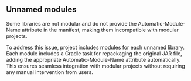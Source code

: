 ## Unnamed modules

Some libraries are not modular and do not provide the Automatic-Module-Name attribute in the manifest, making them incompatible with modular projects.

To address this issue, project includes modules for each unnamed library. Each module includes a Gradle task for repackaging the original JAR file, adding the
appropriate Automatic-Module-Name attribute automatically. This ensures seamless integration with modular projects without requiring any manual intervention from
users.
